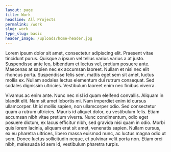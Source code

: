 ```yaml
---
layout: page
title: Work
headline: All Projects
permalink: /work
slug: work
type_slug: basic
header_image: /uploads/home-header.jpg
---
```


Lorem ipsum dolor sit amet, consectetur adipiscing elit. Praesent vitae tincidunt purus. Quisque a ipsum vel tellus varius varius a at justo. Suspendisse ante leo, bibendum et lectus vel, pretium posuere ante. Maecenas at sapien nec ex accumsan laoreet. Nullam et nisi nec elit rhoncus porta. Suspendisse felis sem, mattis eget sem sit amet, luctus mollis ex. Nullam sodales lectus elementum dui rutrum consequat. Sed sodales dignissim ultricies. Vestibulum laoreet enim nec finibus viverra.

Vivamus ac enim ante. Nunc nec nisl id quam eleifend convallis. Aliquam in blandit elit. Nam sit amet lobortis mi. Nam imperdiet enim id cursus ullamcorper. Ut id mollis sapien, non ullamcorper odio. Sed consectetur quam a rutrum ultricies. Mauris id aliquet dolor, eu vestibulum felis. Etiam accumsan nibh vitae pretium viverra. Nunc condimentum, odio eget posuere dictum, ex lacus efficitur nibh, sed gravida nisi quam in odio. Morbi quis lorem lacinia, aliquam erat sit amet, venenatis sapien. Nullam cursus, ex eu pharetra ultrices, libero massa euismod nunc, ac luctus magna odio ut sem. Donec luctus sollicitudin neque, et pulvinar velit porta non. Etiam orci nibh, malesuada id sem id, vestibulum pharetra turpis.